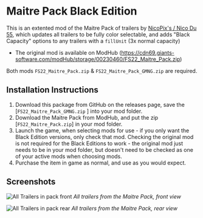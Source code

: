 # Maitre Pack Black Edition
This is an extented mod of the Maitre Pack of trailers by [NicoPix's / Nico Du 55](https://www.farming-simulator.com/mods.php?lang=en&country=cl&title=fs2022&filter=org&org_id=47623&page=0), which updates all trailers to be fully color selectable, and adds "Black Capacity" options to any trailers with a `fillUnit` (3x normal capacity)

- The original mod is available on ModHub (https://cdn69.giants-software.com/modHub/storage/00230460/FS22_Maitre_Pack.zip)

Both mods `FS22_Maitre_Pack.zip` & `FS22_Maitre_Pack_GMNG.zip` are required.

## Installation Instructions
1. Download this package from GitHub on the releases page, save the [`FS22_Maitre_Pack_GMNG.zip` ] into your mod folder.
2. Download the Maitre Pack from ModHub, and put the zip [`FS22_Maitre_Pack.zip`] in your mod folder.
4. Launch the game, when selecting mods for use - if you only want the Black Edition versions, only check that mod. Checking the original mod is not required for the Black Editions to work - the original mod just needs to be in your mod folder, but doesn't need to be checked as one of your active mods when choosing mods.
5. Purchase the item in game as normal, and use as you would expect.


## Screenshots

![All Trailers in pack front](/_screenshots/maitrePack_1.png)
_All trailers from the Maitre Pack, front view_

![All Trailers in pack rear](/_screenshots/maitrePack_2.png)
_All trailers from the Maitre Pack, rear view_